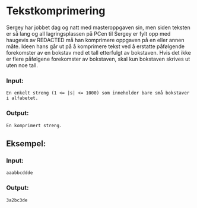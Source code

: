 # Tekstkomprimering
Sergey har jobbet dag og natt med masteroppgaven sin, men siden teksten er så lang og all lagringsplassen på PCen til Sergey er fylt opp med haugevis av REDACTED må han komprimere oppgaven på en eller annen måte.
Ideen hans går ut på å komprimere tekst ved å erstatte påfølgende forekomster av en bokstav med et tall etterfulgt av bokstaven. Hvis det ikke er flere påfølgene forekomster av bokstaven, skal kun bokstaven skrives ut uten noe tall.

### Input:
    En enkelt streng (1 <= |s| <= 1000) som inneholder bare små bokstaver i alfabetet.

### Output:
    En komprimert streng.

## Eksempel:

### Input:
	aaabbcddde

### Output:
	3a2bc3de
